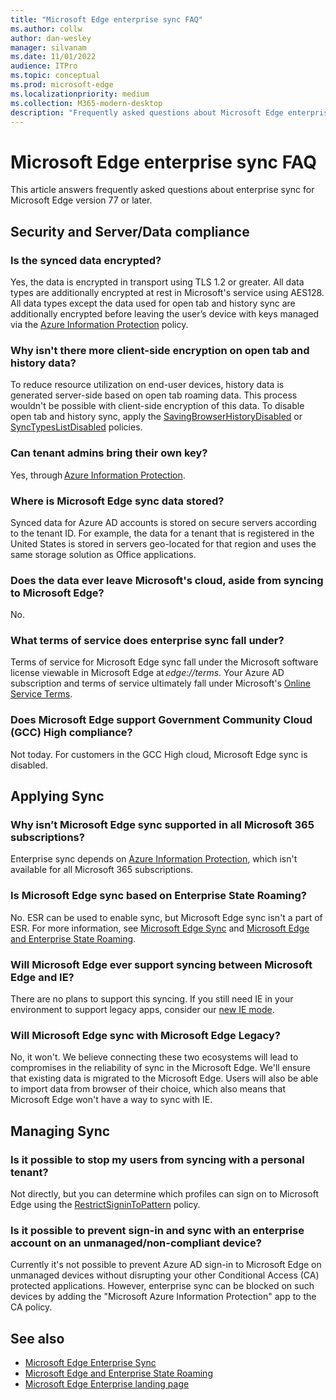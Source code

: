 ```yaml
---
title: "Microsoft Edge enterprise sync FAQ"
ms.author: collw
author: dan-wesley
manager: silvanam
ms.date: 11/01/2022
audience: ITPro
ms.topic: conceptual
ms.prod: microsoft-edge
ms.localizationpriority: medium
ms.collection: M365-modern-desktop
description: "Frequently asked questions about Microsoft Edge enterprise sync."
---
```


# Microsoft Edge enterprise sync FAQ

This article answers frequently asked questions about enterprise sync for Microsoft Edge version 77 or later.

## Security and Server/Data compliance

### Is the synced data encrypted?

Yes, the data is encrypted in transport using TLS 1.2 or greater. All data types are additionally encrypted at rest in Microsoft's service using AES128. All data types except the data used for open tab and history sync are additionally encrypted before leaving the user’s device with keys managed via the [Azure Information Protection](./microsoft-edge-policies.md#restrictsignintopattern) policy.

### Why isn't there more client-side encryption on open tab and history data?

To reduce resource utilization on end-user devices, history data is generated server-side based on open tab roaming data. This process wouldn't be possible with client-side encryption of this data. To disable open tab and history sync, apply the [SavingBrowserHistoryDisabled](./microsoft-edge-policies.md#savingbrowserhistorydisabled) or [SyncTypesListDisabled](./microsoft-edge-policies.md#synctypeslistdisabled) policies.

### Can tenant admins bring their own key?

Yes, through [Azure Information Protection](https://azure.microsoft.com/services/information-protection/).

### Where is Microsoft Edge sync data stored?

Synced data for Azure AD accounts is stored on secure servers according to the tenant ID. For example, the data for a tenant that is registered in the United States is stored in servers geo-located for that region and uses the same storage solution as Office applications.

### Does the data ever leave Microsoft's cloud, aside from syncing to Microsoft Edge?

No.

### What terms of service does enterprise sync fall under?

Terms of service for Microsoft Edge sync fall under the Microsoft software license viewable in Microsoft Edge at *edge://terms*. Your Azure AD subscription and terms of service ultimately fall under Microsoft's [Online Service Terms](https://www.microsoft.com/licensing/product-licensing/products).

### Does Microsoft Edge support Government Community Cloud (GCC) High compliance?

Not today. For customers in the GCC High cloud, Microsoft Edge sync is disabled.

## Applying Sync

### Why isn’t Microsoft Edge sync supported in all Microsoft 365 subscriptions?

Enterprise sync depends on [Azure Information Protection](https://azure.microsoft.com/services/information-protection/), which isn't available for all Microsoft 365 subscriptions.

### Is Microsoft Edge sync based on Enterprise State Roaming?

No. ESR can be used to enable sync, but Microsoft Edge sync isn't a part of ESR. For more information, see [Microsoft Edge Sync](/DeployEdge/microsoft-edge-enterprise-sync) and [Microsoft Edge and Enterprise State Roaming](/DeployEdge/microsoft-edge-enterprise-state-roaming).

### Will Microsoft Edge ever support syncing between Microsoft Edge and IE?

There are no plans to support this syncing. If you still need IE in your environment to support legacy apps, consider our [new IE mode](./edge-ie-mode.md).

### Will Microsoft Edge sync with Microsoft Edge Legacy?

No, it won't. We believe connecting these two ecosystems will lead to compromises in the reliability of sync in the Microsoft Edge. We'll ensure that existing data is migrated to the Microsoft Edge. Users will also be able to import data from browser of their choice, which also means that Microsoft Edge won't have a way to sync with IE.

## Managing Sync

### Is it possible to stop my users from syncing with a personal tenant?

Not directly, but you can determine which profiles can sign on to Microsoft Edge using the [RestrictSigninToPattern](./microsoft-edge-policies.md#restrictsignintopattern) policy.

### Is it possible to prevent sign-in and sync with an enterprise account on an unmanaged/non-compliant device?

Currently it's not possible to prevent Azure AD sign-in to Microsoft Edge on unmanaged devices without disrupting your other Conditional Access (CA) protected applications. However, enterprise sync can be blocked on such devices by adding the "Microsoft Azure Information Protection" app to the CA policy.

## See also

- [Microsoft Edge Enterprise Sync](microsoft-edge-enterprise-sync.md)
- [Microsoft Edge and Enterprise State Roaming](microsoft-edge-enterprise-state-roaming.md)
- [Microsoft Edge Enterprise landing page](https://aka.ms/EdgeEnterprise)
